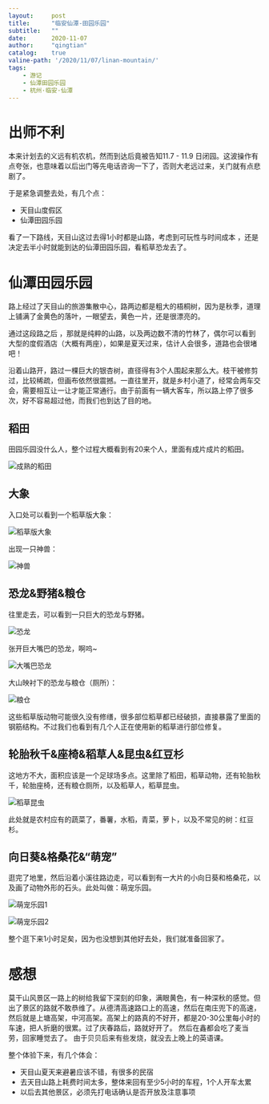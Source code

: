 ```yaml
---
layout:     post
title:      "临安仙潭-田园乐园"
subtitle:   ""
date:       2020-11-07
author:     "qingtian"
catalog:    true
valine-path: '/2020/11/07/linan-mountain/'
tags:
    - 游记
    - 仙潭田园乐园
    - 杭州·临安·仙潭
---
```


# 出师不利

本来计划去的义远有机农机，然而到达后竟被告知11.7 - 11.9 日闭园。这波操作有点夸张，也意味着以后出门等先电话咨询一下了，否则大老远过来，关门就有点悲剧了。 

于是紧急调整去处，有几个点：

* 天目山度假区
* 仙潭田园乐园

看了一下路线，天目山这过去得1小时都是山路，考虑到可玩性与时间成本 ，还是决定去半小时就能到达的仙潭田园乐园，看稻草恐龙去了。

# 仙潭田园乐园

路上经过了天目山的旅游集散中心，路两边都是粗大的梧桐树，因为是秋季，道理上铺满了金黄色的落叶，一眼望去，黄色一片，还是很漂亮的。

通过这段路之后 ，那就是纯粹的山路，以及两边数不清的竹林了，偶尔可以看到大型的度假酒店（大概有两座），如果是夏天过来，估计人会很多，道路也会很堵吧！

沿着山路开，路过一棵巨大的银杏树，直径得有3个人围起来那么大。枝干被修剪过，比较稀疏，但画布依然很震撼。一直往里开，就是乡村小道了，经常会两车交会，需要相互让一让才能正常通行。由于前面有一辆大客车，所以路上停了很多次，好不容易超过他，而我们也到达了目的地。

## 稻田

田园乐园没什么人，整个过程大概看到有20来个人，里面有成片成片的稻田。

![成熟的稻田](../img/20201107/1.jpg)

## 大象

入口处可以看到一个稻草版大象：

![稻草版大象](../img/20201107/2.jpg)

出现一只神兽：

![神兽](../img/20201107/3.jpg)

## 恐龙&野猪&粮仓

往里走去，可以看到一只巨大的恐龙与野猪。

![恐龙](../img/20201107/4.jpg)

张开巨大嘴巴的恐龙，啊呜~

![大嘴巴恐龙](../img/20201107/5.jpg)

大山映衬下的恐龙与粮仓（厕所）：

![粮仓](../img/20201107/6.png)

这些稻草版动物可能很久没有修缮，很多部位稻草都已经破损，直接暴露了里面的钢筋结构。不过我们也看到有几个人正在使用新的稻草进行部位修复。

## 轮胎秋千&座椅&稻草人&昆虫&红豆杉

这地方不大，面积应该是一个足球场多点。这里除了稻田，稻草动物，还有轮胎秋千，轮胎座椅，还有粮仓厕所，以及稻草人，稻草昆虫。

![稻草昆虫](../img/20201107/7.png)

此处就是农村应有的蔬菜了，番薯，水稻，青菜，萝卜，以及不常见的树：红豆杉。

## 向日葵&格桑花&“萌宠”

逛完了地里，然后沿着小溪往路边走，可以看到有一大片的小向日葵和格桑花，以及画了动物外形的石头。此处叫做：萌宠乐园。

![萌宠乐园1](../img/20201107/8.png)

![萌宠乐园2](../img/20201107/9.png)

整个逛下来1小时足矣，因为也没想到其他好去处，我们就准备回家了。 

# 感想


莫干山风景区一路上的树给我留下深刻的印象，满眼黄色，有一种深秋的感觉。但出了景区的路就不敢恭维了。从德清高速路口上的高速，然后在南庄兜下的高速，然后就是上塘高架，中河高架。高架上的路真的不好开，都是20-30公里每小时的车速，把人折磨的很累。过了庆春路后，路就好开了。 然后在鑫都会吃了麦当劳，回家睡觉去了。  由于贝贝后来有些发烧，就没去上晚上的英语课。

整个体验下来，有几个体会：

* 天目山夏天来避暑应该不错，有很多的民宿
* 去天目山路上耗费时间太多，整体来回有至少5小时的车程，1个人开车太累
* 以后去其他景区，必须先打电话确认是否开放及注意事项